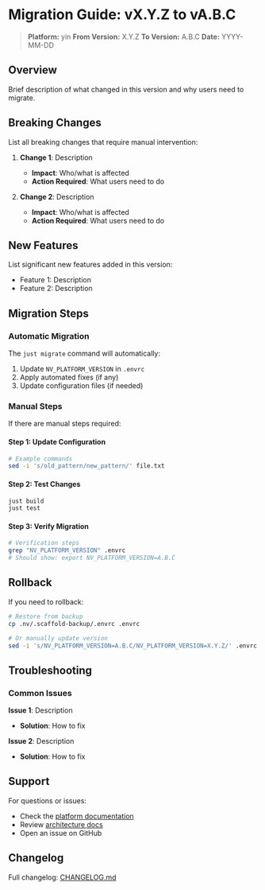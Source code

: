 # Migration Guide: vX.Y.Z to vA.B.C

> **Platform:** yin
> **From Version:** X.Y.Z
> **To Version:** A.B.C
> **Date:** YYYY-MM-DD

## Overview

Brief description of what changed in this version and why users need to migrate.

## Breaking Changes

List all breaking changes that require manual intervention:

1. **Change 1**: Description
   - **Impact**: Who/what is affected
   - **Action Required**: What users need to do

2. **Change 2**: Description
   - **Impact**: Who/what is affected
   - **Action Required**: What users need to do

## New Features

List significant new features added in this version:

- Feature 1: Description
- Feature 2: Description

## Migration Steps

### Automatic Migration

The `just migrate` command will automatically:

1. Update `NV_PLATFORM_VERSION` in `.envrc`
2. Apply automated fixes (if any)
3. Update configuration files (if needed)

### Manual Steps

If there are manual steps required:

#### Step 1: Update Configuration

```bash
# Example commands
sed -i 's/old_pattern/new_pattern/' file.txt
```

#### Step 2: Test Changes

```bash
just build
just test
```

#### Step 3: Verify Migration

```bash
# Verification steps
grep "NV_PLATFORM_VERSION" .envrc
# Should show: export NV_PLATFORM_VERSION=A.B.C
```

## Rollback

If you need to rollback:

```bash
# Restore from backup
cp .nv/.scaffold-backup/.envrc .envrc

# Or manually update version
sed -i 's/NV_PLATFORM_VERSION=A.B.C/NV_PLATFORM_VERSION=X.Y.Z/' .envrc
```

## Troubleshooting

### Common Issues

**Issue 1**: Description
- **Solution**: How to fix

**Issue 2**: Description
- **Solution**: How to fix

## Support

For questions or issues:
- Check the [platform documentation](../README.md)
- Review [architecture docs](../architecture.md)
- Open an issue on GitHub

## Changelog

Full changelog: [CHANGELOG.md](../../CHANGELOG.md#ABC)
